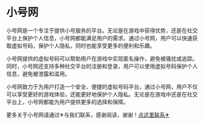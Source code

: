 # 小号网

小号网是一个专注于提供小号服务的平台。无论是在游戏中获得优势，还是在社交平台上保护个人信息，小号网都能满足用户的需求。通过小号网，用户可以快速获取虚拟号码，保护个人隐私，同时也能享受更多的便利和乐趣。

小号网提供的虚拟号码可以帮助用户在游戏中实现匿名操作，避免被骚扰或追踪。同时，小号网还支持多种社交平台的注册和登录，用户可以使用虚拟号码保护个人信息，避免被泄露和滥用。

小号网致力于为用户打造一个安全、便捷的虚拟号码平台。通过小号网，用户不仅可以享受更好的游戏体验，还能更好地保护个人隐私。无论是在游戏中还是在社交平台上，小号网都能为用户提供更多的选择和保障。

更多关于小号网请通过✈与我们联系，感谢阅读，谢谢！[点这里联系✈](https://t.me/pt99bot)